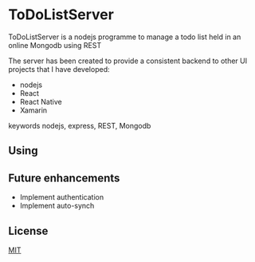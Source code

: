 # ToDoListServer

ToDoListServer is a nodejs programme to manage a todo list held in an online Mongodb using REST

The server has been created to provide a consistent backend to other UI projects that I have developed:

* nodejs
* React
* React Native
* Xamarin


keywords nodejs, express, REST, Mongodb

## Using



## Future enhancements
- Implement authentication
- Implement auto-synch

## License
[MIT](https://choosealicense.com/licenses/mit/)

